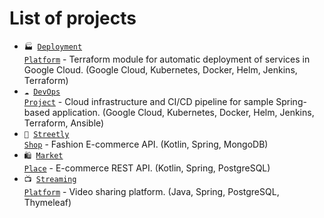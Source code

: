 # List of projects
- <code>🏭 [Deployment Platform](https://github.com/Pienskoi/terraform-google-deployment-platform)</code> - Terraform module for automatic deployment of services in Google Cloud. (Google Cloud, Kubernetes, Docker, Helm, Jenkins, Terraform)
- <code>☁️ [DevOps Project](https://github.com/Pienskoi/DevOpsProject)</code> - Cloud infrastructure and CI/CD pipeline for sample Spring-based application. (Google Cloud, Kubernetes, Docker, Helm, Jenkins, Terraform, Ansible)
- <code>👕 [Streetly Shop](https://github.com/InvictoProjects/streetly-shop)</code> - Fashion E-commerce API. (Kotlin, Spring, MongoDB)
- <code>🛍️ [Market Place](https://github.com/InvictoProjects/MarketPlace)</code> - E-commerce REST API. (Kotlin, Spring, PostgreSQL)
- <code>📺 [Streaming Platform](https://github.com/InvictoProjects/Streaming_Platform)</code> - Video sharing platform. (Java, Spring, PostgreSQL, Thymeleaf)
